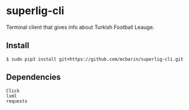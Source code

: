 # superlig-cli
Terminal client that gives info about Turkish Football Leauge.

## Install
    $ sudo pip3 install git+https://github.com/mcbarin/superlig-cli.git
    
## Dependencies
    Click
    lxml
    requests

